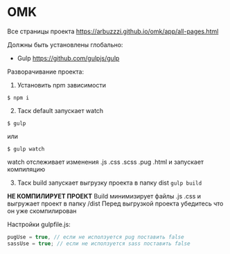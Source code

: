 # OMK

Все страницы проекта https://arbuzzzi.github.io/omk/app/all-pages.html

Должны быть установлены глобально:
- Gulp https://github.com/gulpjs/gulp

Разворачивание проекта:
1. Установить npm зависимости

`$ npm i`

2. Таск default запускает watch

`$ gulp`

или 

`$ gulp watch`

watch отслеживает изменения .js .css .scss .pug .html и запускает компиляцию

3. Таск build запускает выгрузку проекта в папку dist 
`gulp build`

**НЕ КОМПИЛИРУЕТ ПРОЕКТ**
Build минимизирует файлы .js .css и выгружает проект в папку /dist
Перед выгрузкой проекта убедитесь что он уже скомпилирован

Настройки gulpfile.js:

```javascript
pugUse = true, // если не исползуется pug поставить false
sassUse = true; // если не исползуется sass поставить false
```